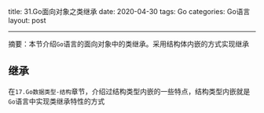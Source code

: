 title: 31.Go面向对象之类继承
date: 2020-04-30
tags: Go
categories: Go语言
layout: post

------

摘要：本节介绍`Go`语言的面向对象中的类继承。采用结构体内嵌的方式实现继承

<!-- more -->

## 继承

在`17.Go数据类型-结构`章节，介绍过结构类型内嵌的一些特点，结构类型内嵌就是`Go`语言中实现类继承特性的方式


